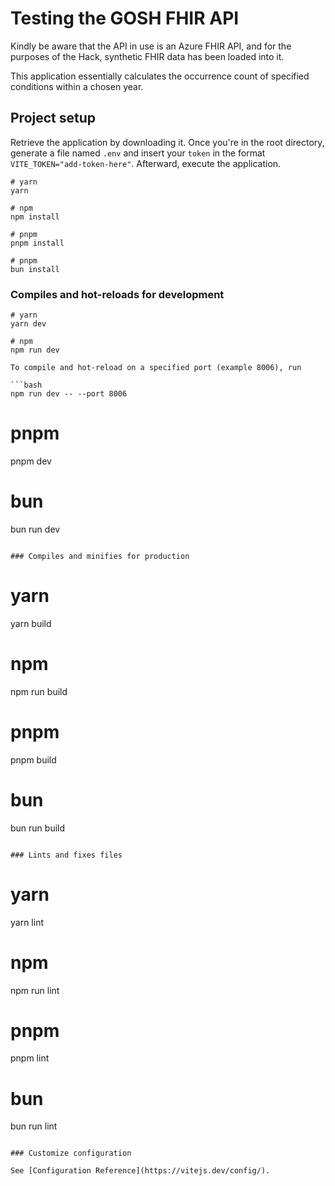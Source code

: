 # Testing the GOSH FHIR API

Kindly be aware that the API in use is an Azure FHIR API, and for the purposes of the Hack, synthetic FHIR data has been loaded into it.

This application essentially calculates the occurrence count of specified conditions within a chosen year.

## Project setup

Retrieve the application by downloading it. Once you're in the root directory, generate a file named `.env` and insert your `token` in the format `VITE_TOKEN="add-token-here"`. Afterward, execute the application.

```
# yarn
yarn

# npm
npm install

# pnpm
pnpm install

# pnpm
bun install
```

### Compiles and hot-reloads for development

```
# yarn
yarn dev

# npm
npm run dev

To compile and hot-reload on a specified port (example 8006), run

```bash
npm run dev -- --port 8006
``` 

# pnpm
pnpm dev

# bun
bun run dev
```

### Compiles and minifies for production

```
# yarn
yarn build

# npm
npm run build

# pnpm
pnpm build

# bun
bun run build
```

### Lints and fixes files

```
# yarn
yarn lint

# npm
npm run lint

# pnpm
pnpm lint

# bun
bun run lint
```

### Customize configuration

See [Configuration Reference](https://vitejs.dev/config/).
